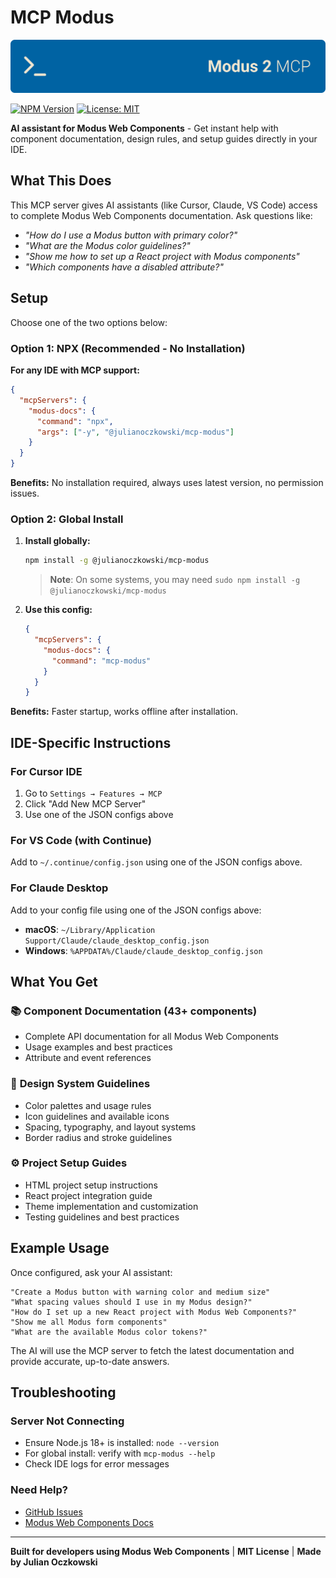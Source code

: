 # MCP Modus

<div align="center">
  <img src="assets/hero_modus_mcp.png" alt="Modus 2 MCP" width="600">
</div>

[![NPM Version](https://img.shields.io/npm/v/@julianoczkowski/mcp-modus)](https://www.npmjs.com/package/@julianoczkowski/mcp-modus)
[![License: MIT](https://img.shields.io/badge/License-MIT-yellow.svg)](https://opensource.org/licenses/MIT)

**AI assistant for Modus Web Components** - Get instant help with component documentation, design rules, and setup guides directly in your IDE.

## What This Does

This MCP server gives AI assistants (like Cursor, Claude, VS Code) access to complete Modus Web Components documentation. Ask questions like:

- _"How do I use a Modus button with primary color?"_
- _"What are the Modus color guidelines?"_
- _"Show me how to set up a React project with Modus components"_
- _"Which components have a disabled attribute?"_

## Setup

Choose one of the two options below:

### Option 1: NPX (Recommended - No Installation)

**For any IDE with MCP support:**

```json
{
  "mcpServers": {
    "modus-docs": {
      "command": "npx",
      "args": ["-y", "@julianoczkowski/mcp-modus"]
    }
  }
}
```

**Benefits:** No installation required, always uses latest version, no permission issues.

### Option 2: Global Install

1. **Install globally:**

   ```bash
   npm install -g @julianoczkowski/mcp-modus
   ```

   > **Note**: On some systems, you may need `sudo npm install -g @julianoczkowski/mcp-modus`

2. **Use this config:**
   ```json
   {
     "mcpServers": {
       "modus-docs": {
         "command": "mcp-modus"
       }
     }
   }
   ```

**Benefits:** Faster startup, works offline after installation.

## IDE-Specific Instructions

### For Cursor IDE

1. Go to `Settings → Features → MCP`
2. Click "Add New MCP Server"
3. Use one of the JSON configs above

### For VS Code (with Continue)

Add to `~/.continue/config.json` using one of the JSON configs above.

### For Claude Desktop

Add to your config file using one of the JSON configs above:

- **macOS**: `~/Library/Application Support/Claude/claude_desktop_config.json`
- **Windows**: `%APPDATA%/Claude/claude_desktop_config.json`

## What You Get

### 📚 **Component Documentation** (43+ components)

- Complete API documentation for all Modus Web Components
- Usage examples and best practices
- Attribute and event references

### 🎨 **Design System Guidelines**

- Color palettes and usage rules
- Icon guidelines and available icons
- Spacing, typography, and layout systems
- Border radius and stroke guidelines

### ⚙️ **Project Setup Guides**

- HTML project setup instructions
- React project integration guide
- Theme implementation and customization
- Testing guidelines and best practices

## Example Usage

Once configured, ask your AI assistant:

```
"Create a Modus button with warning color and medium size"
"What spacing values should I use in my Modus design?"
"How do I set up a new React project with Modus Web Components?"
"Show me all Modus form components"
"What are the available Modus color tokens?"
```

The AI will use the MCP server to fetch the latest documentation and provide accurate, up-to-date answers.

## Troubleshooting

### Server Not Connecting

- Ensure Node.js 18+ is installed: `node --version`
- For global install: verify with `mcp-modus --help`
- Check IDE logs for error messages

### Need Help?

- [GitHub Issues](https://github.com/julianoczkowski/mcp-modus/issues)
- [Modus Web Components Docs](https://modus.trimble.com/)

---

**Built for developers using Modus Web Components** | **MIT License** | **Made by Julian Oczkowski**
